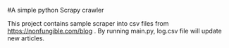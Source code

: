 #A simple python Scrapy crawler

This project contains sample scraper into csv files from https://nonfungible.com/blog . By running main.py, log.csv file will update new articles.
